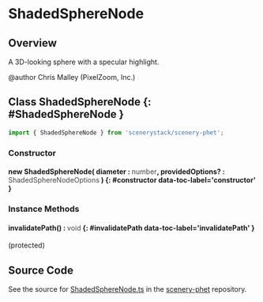 # ShadedSphereNode

## Overview

A 3D-looking sphere with a specular highlight.

@author Chris Malley (PixelZoom, Inc.)

## Class ShadedSphereNode {: #ShadedSphereNode }


```js
import { ShadedSphereNode } from 'scenerystack/scenery-phet';
```
### Constructor

#### new ShadedSphereNode( diameter : <span style="font-weight: 400; opacity: 80%;">number</span>, providedOptions? : <span style="font-weight: 400; opacity: 80%;">ShadedSphereNodeOptions</span> ) {: #constructor data-toc-label='constructor' }

### Instance Methods

#### invalidatePath() : <span style="font-weight: 400; opacity: 80%;">void</span> {: #invalidatePath data-toc-label='invalidatePath' }

(protected)



## Source Code

See the source for [ShadedSphereNode.ts](https://github.com/phetsims/scenery-phet/blob/main/js/ShadedSphereNode.ts) in the [scenery-phet](https://github.com/phetsims/scenery-phet) repository.
